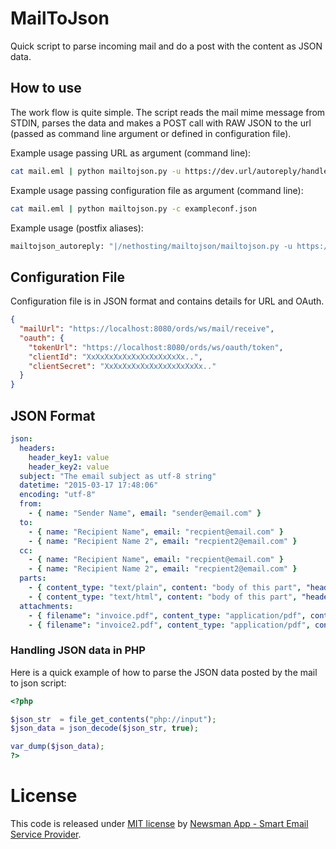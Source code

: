# MailToJson

Quick script to parse incoming mail and do a post with the content as JSON data.

## How to use

The work flow is quite simple. The script reads the mail mime message from STDIN, parses
the data and makes a POST call with RAW JSON to the url (passed as command line argument or defined in configuration file).

Example usage passing URL as argument (command line):
```bash
cat mail.eml | python mailtojson.py -u https://dev.url/autoreply/handle.php
```

Example usage passing configuration file as argument (command line):
```bash
cat mail.eml | python mailtojson.py -c exampleconf.json
```

Example usage (postfix aliases):
```bash
mailtojson_autoreply: "|/nethosting/mailtojson/mailtojson.py -u https://dev.url/autoreply/handle.php"
```
## Configuration File

Configuration file is in JSON format and contains details for URL and OAuth.
```json
{
  "mailUrl": "https://localhost:8080/ords/ws/mail/receive",
  "oauth": {
    "tokenUrl": "https://localhost:8080/ords/ws/oauth/token",
    "clientId": "XxXxXxXxXxXxXxXxXxXxXx..",
    "clientSecret": "XxXxXxXxXxXxXxXxXxXxXx.."
  }
}
```

## JSON Format

```yaml
json:
  headers:
    header_key1: value
    header_key2: value
  subject: "The email subject as utf-8 string"
  datetime: "2015-03-17 17:48:06"
  encoding: "utf-8"
  from:
    - { name: "Sender Name", email: "sender@email.com" }
  to:
    - { name: "Recipient Name", email: "recpient@email.com" }
    - { name: "Recipient Name 2", email: "recpient2@email.com" }
  cc:
    - { name: "Recipient Name", email: "recpient@email.com" }
    - { name: "Recipient Name 2", email: "recpient2@email.com" }
  parts:
    - { content_type: "text/plain", content: "body of this part", "headers": { "header_key1": value, "header_key2": value } }
    - { content_type: "text/html", content: "body of this part", "headers": { "header_key1": value, "header_key2": value } }
  attachments:
    - { filename": "invoice.pdf", content_type: "application/pdf", content: "base64 of binary data" }
    - { filename": "invoice2.pdf", content_type: "application/pdf", content: "base64 of binary data" }
```

### Handling JSON data in PHP

Here is a quick example of how to parse the JSON data posted by the mail to json script:

```php
<?php

$json_str  = file_get_contents("php://input");
$json_data = json_decode($json_str, true);

var_dump($json_data);
?>
```

# License

This code is released under [MIT license](https://github.com/Newsman/MailToJson/blob/master/LICENSE) by [Newsman App - Smart Email Service Provider](https://www.newsman.app).
